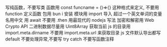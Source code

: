 写纯函数，不要写类
函数用 const funcname = ()=>{} 这种格式来定义, 不要用 function 定义函数
包用 bun i 安装
模块用 import 导入
超过一个英文单词的变量名用中文
用 await 不要用 .then
用最现代的 nodejs 写法
加密和解密用 Web Crypto API
二进制数据尽量用 Uint8Array
获取当前 js 的目录用 import.meta.dirname 不要用 import.meta.url 来获取目录
js 文件默认导出都写 default
不要处理异常,不要写 try catch
不要写函数注释